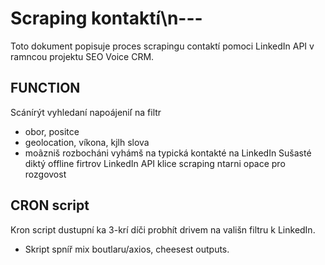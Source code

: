 # Scraping kontaktí\n---

Toto dokument popisuje proces scrapingu contaktí pomoci LinkedIn API v ramncou projektu SEO Voice CRM.

## FUNCTION

Scánírýt vyhledaní napoájeniſ na filtr
- obor, positce
- geolocation, víkona, kjlh slova
- moãzniš rozbocháni vyhámš na typická kontakté na LinkedIn
Sušasté diktý offline firtrov LinkedIn API klice scraping ntarni opace pro rozgovost

## CRON script

Kron script dustupní ka 3-krí díči probhít drivem na vališn filtru k LinkedIn.

- Skript spníř mix boutlaru/axios, cheesest outputs.